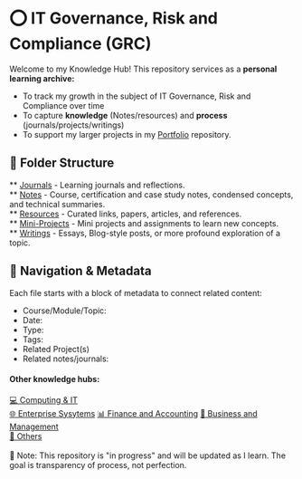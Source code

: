 # ⭕ IT Governance, Risk and Compliance (GRC)

Welcome to my Knowledge Hub!
This repository services as a <b>personal learning archive:</b>
- To track my growth in the subject of IT Governance, Risk and Compliance over time
- To capture <b>knowledge</b> (Notes/resources) and <b>process</b> (journals/projects/writings)
- To support my larger projects in my [ Portfolio](https://github.com/NikiDigitals/Portfolio_Projects) repository. 

## 📂 Folder Structure
** [Journals](journals) - Learning journals and reflections.  
** [Notes](notes) - Course, certification and case study notes, condensed concepts, and technical summaries.  
** [Resources](resources) - Curated links, papers, articles, and references.  
** [Mini-Projects](mini-projects) - Mini projects and assignments to learn new concepts.  
** [Writings](writings) - Essays, Blog-style posts, or more profound exploration of a topic.  

## 🧭 Navigation & Metadata

Each file starts with a block of metadata to connect related content:  
- Course/Module/Topic:  
- Date:  
- Type:  
- Tags:  
- Related Project(s)  
- Related notes/journals:  

<h4>Other knowledge hubs:</h4>

[💻 Computing & IT](https://github.com/NikiDigitals/Computing-IT)  
[🌐 Enterprise Sysytems](https://github.com/NikiDigitals/systems) 
[📊 Finance and Accounting](https://github.com/NikiDigitals/Finance-and-accounting)
[💼 Business and Management](https://github.com/NikiDigitals/Management-Business)  
[📑 Others](https://github.com/NikiDigitals/others)  
<br>
📌 Note: This repository is "in progress" and will be updated as I learn. 
The goal is transparency of process, not perfection.
